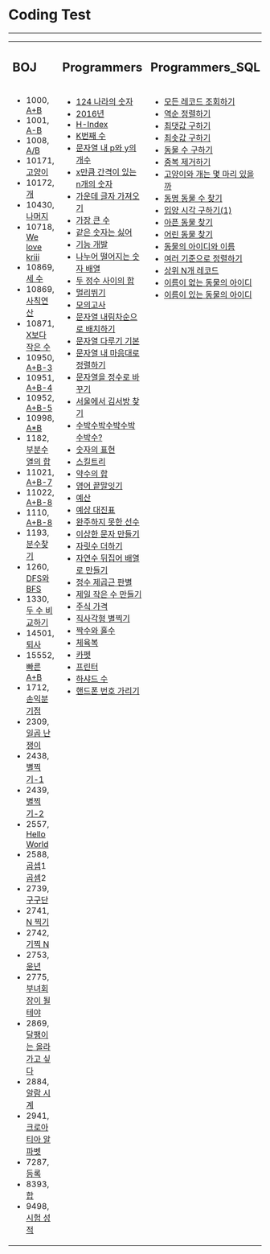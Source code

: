 <h1>Coding Test</h1>
<hr>

<table>
<tr>
	<td width=33%><h2>BOJ</h2></td>
	<td width=33%><h2>Programmers</h2></td>
	<td width=33%><h2>Programmers_SQL</h2></td>
</tr>

<tr>
	<td valign="top">
	<ul>
		<li>1000, <a href="https://blog.naver.com/handuelly/221726849914">A+B</a></li>
		<li>1001, <a href="https://blog.naver.com/handuelly/221726852670">A-B</a></li>
		<li>1008, <a href="https://blog.naver.com/handuelly/221726857765">A/B</a></li>
		<li>10171, <a href="https://blog.naver.com/handuelly/221726843072">고양이</a></li>
		<li>10172, <a href="https://blog.naver.com/handuelly/221726845702">개</a></li>
		<li>10430, <a href="https://blog.naver.com/handuelly/221726861667">나머지</a></li>
		<li>10718, <a href="https://blog.naver.com/handuelly/221726840594">We love kriii</a></li>
		<li>10869, <a href="https://blog.naver.com/handuelly/221726886304">세 수</a></li>
		<li>10869, <a href="https://blog.naver.com/handuelly/221726859797">사칙연산</a></li>
		<li>10871, <a href="https://blog.naver.com/handuelly/221726947059">X보다 작은 수</a></li>
		<li>10950, <a href="https://blog.naver.com/handuelly/221726904971">A+B-3</a></li>
		<li>10951, <a href="https://blog.naver.com/handuelly/221731913531">A+B-4</a></li>
		<li>10952, <a href="https://blog.naver.com/handuelly/221731911200">A+B-5</a></li>
		<li>10998, <a href="https://blog.naver.com/handuelly/221726855708">A*B</a></li>
		<li>1182, <a href="https://blog.naver.com/handuelly/221682802078">부분수열의 합</a></li>
		<li>11021, <a href="https://blog.naver.com/handuelly/221726940441">A+B-7</a></li>
		<li>11022, <a href="https://blog.naver.com/handuelly/221726942023">A+B-8</a></li>
		<li>1110, <a href="https://blog.naver.com/handuelly/221731914965">A+B-8</a></li>
		<li>1193, <a href="https://blog.naver.com/handuelly/221794602737">분수찾기</a></li>
		<li>1260, <a href="https://blog.naver.com/handuelly/221681992524">DFS와 BFS</a></li>
		<li>1330, <a href="https://blog.naver.com/handuelly/221726871953">두 수 비교하기</a></li>
		<li>14501, <a href="https://blog.naver.com/handuelly/221683313388">퇴사</a></li>
		<li>15552, <a href="https://blog.naver.com/handuelly/221726916715">빠른 A+B</a></li>
		<li>1712, <a href="https://blog.naver.com/handuelly/221794437184">손익분기점</a></li>
		<li>2309, <a href="https://blog.naver.com/handuelly/221682684980">일곱 난쟁이</a></li>
		<li>2438, <a href="https://blog.naver.com/handuelly/221726943941">별찍기-1</a></li>
		<li>2439, <a href="https://blog.naver.com/handuelly/221726945513">별찍기-2</a></li>
		<li>2557, <a href="https://blog.naver.com/handuelly/221726837156">Hello World</a></li>
		<li>2588, <a href="https://blog.naver.com/handuelly/221799034310">곱셉</a>1 
			<a href="https://blog.naver.com/handuelly/221726863267">곱셈</a>2</li>
		<li>2739, <a href="https://blog.naver.com/handuelly/221726894843">구구단</a></li>
		<li>2741, <a href="https://blog.naver.com/handuelly/221726920660">N 찍기</a></li>
		<li>2742, <a href="https://blog.naver.com/handuelly/221726923643">기찍 N</a></li>
		<li>2753, <a href="https://blog.naver.com/handuelly/221726881302">윤년</a></li>
		<li>2775, <a href="https://blog.naver.com/handuelly/221798460594">부녀회장이 될테야</a></li>
		<li>2869, <a href="https://blog.naver.com/handuelly/221801290418">달팽이는 올라가고 싶다</a></li>
		<li>2884, <a href="https://blog.naver.com/handuelly/221726884134">알람 시계</a></li>
		<li>2941, <a href="https://blog.naver.com/handuelly/221788893018">크로아티아 알파벳</a></li>
		<li>7287, <a href="https://blog.naver.com/handuelly/221726848229">등록</a></li>
		<li>8393, <a href="https://blog.naver.com/handuelly/221726911523">합</a></li>
		<li>9498, <a href="https://blog.naver.com/handuelly/221726879138">시험 성적</a></li>
	</ul>
	<vr>
	</td>
	<td valign="top">
	<ul>
		<li><a href="https://blog.naver.com/handuelly/221669234703">124 나라의 숫자</a></li>
		<li><a href="https://blog.naver.com/handuelly/221669218511">2016년</a></li>
		<li><a href="https://blog.naver.com/handuelly/221680895379">H-Index</a></li>
		<li><a href="https://blog.naver.com/handuelly/221676763508">K번째 수</a></li>
		<li><a href="https://blog.naver.com/handuelly/221673161724">문자열 내 p와 y의 개수</a></li>
		<li><a href="https://blog.naver.com/handuelly/221676743473">x만큼 간격이 있는 n개의 숫자</a></li>
		<li><a href="https://blog.naver.com/handuelly/221671080366">가운데 글자 가져오기</a></li>
		<li><a href="https://blog.naver.com/handuelly/221672825404">가장 큰 수</a></li>
		<li><a href="https://blog.naver.com/handuelly/221676720104">같은 숫자는 싫어</a></li>
		<li><a href="https://blog.naver.com/handuelly/221669147683">기능 개발</a></li>
		<li><a href="https://blog.naver.com/handuelly/221676727209">나누어 떨어지는 숫자 배열</a></li>
		<li><a href="https://blog.naver.com/handuelly/221671096291">두 정수 사이의 합</a></li>
		<li><a href="https://blog.naver.com/handuelly/221671126133">멀리뛰기</a></li>
		<li><a href="https://blog.naver.com/handuelly/221672895561">모의고사</a></li>
		<li><a href="https://blog.naver.com/handuelly/221673677581">문자열 내림차순으로 배치하기</a></li>
		<li><a href="https://blog.naver.com/handuelly/221676798567">문자열 다루기 기본</a></li>
		<li><a href="https://blog.naver.com/handuelly/221673632168">문자열 내 마음대로 정렬하기</a></li>
		<li><a href="https://blog.naver.com/handuelly/221675164970">문자열을 정수로 바꾸기</a></li>
		<li><a href="https://blog.naver.com/handuelly/221671087461">서울에서 김서방 찾기</a></li>
		<li><a href="https://blog.naver.com/handuelly/221673693197">수박수박수박수박수박수?</a></li>
		<li><a href="https://blog.naver.com/handuelly/221678913215">숫자의 표현</a></li>
		<li><a href="https://blog.naver.com/handuelly/221669207797">스킬트리</a></li>
		<li><a href="https://blog.naver.com/handuelly/221675210500">약수의 합</a></li>
		<li><a href="https://blog.naver.com/handuelly/221674165922">영어 끝말잇기</a></li>
		<li><a href="https://blog.naver.com/handuelly/221674164841">예산</a></li>
		<li><a href="https://blog.naver.com/handuelly/221678796965">예상 대진표</a></li>
		<li><a href="https://blog.naver.com/handuelly/221669277268">완주하지 못한 선수</a></li>
		<li><a href="https://blog.naver.com/handuelly/221674188336">이상한 문자 만들기</a></li>
		<li><a href="https://blog.naver.com/handuelly/221679835462">자릿수 더하기</a></li>
		<li><a href="https://blog.naver.com/handuelly/221674229320">자연수 뒤집어 배열로 만들기</a></li>
		<li><a href="https://blog.naver.com/handuelly/221679854014">정수 제곱근 판별</a></li>
		<li><a href="https://blog.naver.com/handuelly/221677398386">제일 작은 수 만들기</a></li>
		<li><a href="https://blog.naver.com/handuelly/221676734335">주식 가격</a></li>
		<li><a href="https://blog.naver.com/handuelly/221673616261">직사각형 별찍기</a></li>
		<li><a href="https://blog.naver.com/handuelly/221677380657">짝수와 홀수</a></li>
		<li><a href="https://blog.naver.com/handuelly/221673141537">체육복</a></li>
		<li><a href="https://blog.naver.com/handuelly/221680981211">카펫</a></li>
		<li><a href="https://blog.naver.com/handuelly/221669145207">프린터</a></li>
		<li><a href="https://blog.naver.com/handuelly/221679909194">하샤드 수</a></li>
		<li><a href="https://blog.naver.com/handuelly/221674193712">핸드폰 번호 가리기</a></li>
	</ul>
	</td>
	<td valign="top">
	<ul>
		<li><a href="https://blog.naver.com/handuelly/221980294453">모든 레코드 조회하기</a></li>
		<li><a href="https://blog.naver.com/handuelly/221980280080">역순 정렬하기</a></li>
		<li><a href="https://blog.naver.com/handuelly/221980300059">최댓값 구하기</a></li>
		<li><a href="https://blog.naver.com/handuelly/221980305199">최솟값 구하기</a></li>
		<li><a href="https://blog.naver.com/handuelly/221980309250">동물 수 구하기</a></li>
		<li><a href="https://blog.naver.com/handuelly/221980318309">중복 제거하기</a></li>
		<li><a href="https://blog.naver.com/handuelly/221980358001">고양이와 개는 몇 마리 있을까</a></li>
		<li><a href="https://blog.naver.com/handuelly/221980612377">동명 동물 수 찾기</a></li>
		<li><a href="https://blog.naver.com/handuelly/221980625029">입양 시각 구하기(1)</a></li>
		<li><a href="https://blog.naver.com/handuelly/221980701893">아픈 동물 찾기</a></li>
		<li><a href="https://blog.naver.com/handuelly/221980708224">어린 동물 찾기</a></li>
		<li><a href="https://blog.naver.com/handuelly/221980716874">동물의 아이디와 이름</a></li>
		<li><a href="https://blog.naver.com/handuelly/221980738245">여러 기준으로 정렬하기</a></li>
		<li><a href="https://blog.naver.com/handuelly/221980779033">상위 N개 레코드</a></li>
		<li><a href="https://blog.naver.com/handuelly/221980815348">이름이 없는 동물의 아이디</a></li>
		<li><a href="https://blog.naver.com/handuelly/221980818629">이름이 있는 동물의 아이디</a></li>
	</ul>
	</td>
</tr>
</table>
